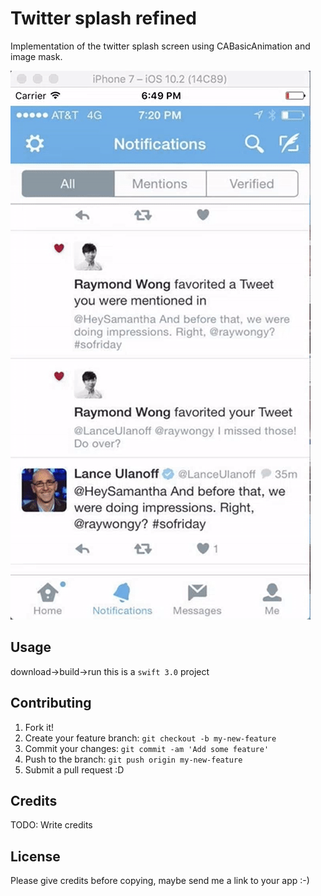 
# Twitter splash refined
Implementation of the twitter splash screen using CABasicAnimation and image mask.

![screenshot](https://raw.githubusercontent.com/rhnsharma999/twitterSplashRefined/master/Mar-27-2017%2018-50-00.gif)

## Usage
download->build->run
this is a `swift 3.0` project

## Contributing
1. Fork it!
2. Create your feature branch: `git checkout -b my-new-feature`
3. Commit your changes: `git commit -am 'Add some feature'`
4. Push to the branch: `git push origin my-new-feature`
5. Submit a pull request :D

## Credits
TODO: Write credits
## License
Please give credits before copying, maybe send me a link to your app :-)

